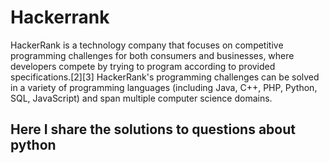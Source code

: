 # Hackerrank
HackerRank is a technology company that focuses on competitive programming challenges for both consumers and businesses, where developers compete by trying to program according to provided specifications.[2][3] HackerRank's programming challenges can be solved in a variety of programming languages (including Java, C++, PHP, Python, SQL, JavaScript) and span multiple computer science domains.

## Here I share the solutions to questions about python

